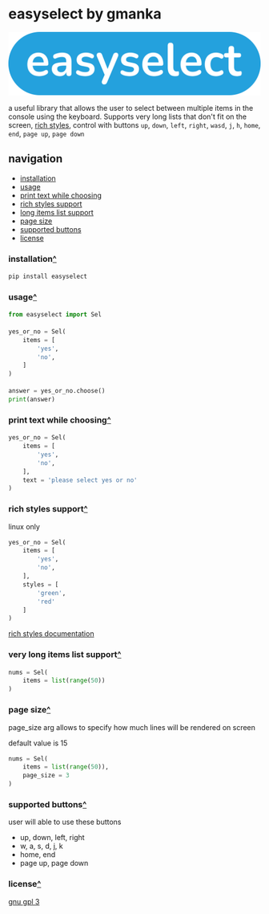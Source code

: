 # easyselect by gmanka

<img src="https://github.com/gmankab/easyselect/raw/main/img/transparent.png">

a useful library that allows the user to select between multiple items in the console using the keyboard. Supports very long lists that don't fit on the screen, [rich styles](https://rich.readthedocs.io/en/stable/style.html), control with buttons `up`, `down`, `left`, `right`, `wasd`, `j`, `h`, `home`, `end`, `page up`, `page down`

## navigation

- [installation](#installation)
- [usage](#usage)
- [print text while choosing](#print-text-while-choosing)
- [rich styles support](#rich-styles-support)
- [long items list support](#long-items-list-support)
- [page size](#page-size)
- [supported buttons](#supported-buttons)
- [license](#license)

### installation[^](#navigation)

```sh
pip install easyselect
```

### usage[^](#navigation)

```py
from easyselect import Sel

yes_or_no = Sel(
    items = [
        'yes',
        'no',
    ]
)

answer = yes_or_no.choose()
print(answer)
```

### print text while choosing[^](#navigation)

```py
yes_or_no = Sel(
    items = [
        'yes',
        'no',
    ],
    text = 'please select yes or no'
)
```

### rich styles support[^](#navigation)

linux only

```py
yes_or_no = Sel(
    items = [
        'yes',
        'no',
    ],
    styles = [
        'green',
        'red'
    ]
)
```

[rich styles documentation](https://rich.readthedocs.io/en/stable/style.html)

### very long items list support[^](#navigation)

```py
nums = Sel(
    items = list(range(50))
)
```

### page size[^](#navigation)

page_size arg allows to specify how much lines will be rendered on screen

default value is 15

```py
nums = Sel(
    items = list(range(50)),
    page_size = 3
)
```

### supported buttons[^](#navigation)

user will able to use these buttons

- up, down, left, right
- w, a, s, d, j, k
- home, end
- page up, page down

### license[^](#navigation)

[gnu gpl 3](https://gnu.org/licenses/gpl-3.0.en.html)
